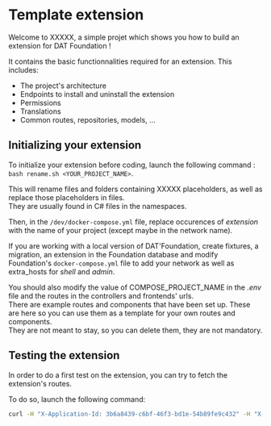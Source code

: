 # Template extension

Welcome to XXXXX, a simple projet which shows you how to build an extension for DAT Foundation !

It contains the basic functionnalities required for an extension. This includes:

- The project's architecture
- Endpoints to install and uninstall the extension
- Permissions
- Translations
- Common routes, repositories, models, ...

## Initializing your extension

To initialize your extension before coding, launch the following command : `bash rename.sh <YOUR_PROJECT_NAME>`.

This will rename files and folders containing XXXXX placeholders, as well as replace those placeholders in files.  
They are usually found in C# files in the namespaces.

Then, in the `/dev/docker-compose.yml` file, replace occurences of *extension* with the name of your project (except maybe in the network name).

If you are working with a local version of DAT'Foundation, create fixtures, a migration, an extension in the Foundation database and modify Foundation's `docker-compose.yml` file to add your network as well as extra_hosts for *shell* and *admin*.

You should also modify the value of COMPOSE_PROJECT_NAME in the *.env* file and the routes in the controllers and frontends' urls.  
There are example routes and components that have been set up. These are here so you can use them as a template for your own routes and components.  
They are not meant to stay, so you can delete them, they are not mandatory.

## Testing the extension

In order to do a first test on the extension, you can try to fetch the extension's routes.

To do so, launch the following command:

```sh
curl -H "X-Application-Id: 3b6a8439-c6bf-46f3-bd1e-54b89fe9c432" -H "X-User-Id: 3b6a8439-c6bf-46f3-bd1e-54b89fe9c432" localhost/api/admin/routes
```
